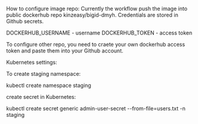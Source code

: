 How to configure image repo:
Currently the workflow push the image into public dockerhub repo kinzeasy/bigid-dmyh. Credentials are stored in Github secrets.

DOCKERHUB_USERNAME - username
DOCKERHUB_TOKEN - access token

To configure other repo, you need to craete your own dockerhub access token and paste them into your Github account.

Kubernetes settings:

To create staging namespace:

kubectl create namespace staging

create secret in Kubernetes:

kubectl create secret generic admin-user-secret --from-file=users.txt -n staging

